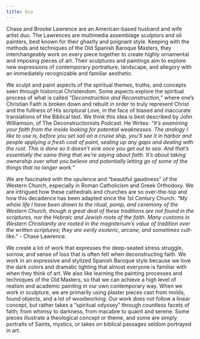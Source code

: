 ```yaml
---
title: bio
---
```

Chase and Brooke Lawrence are an American-based husband and wife artist duo. The Lawrences are multimedia assemblage sculptors and oil painters, best known for their ghastly and poignant style. Keeping with the methods and techniques of the Old Spanish Baroque Masters, they interchangeably work on every piece together to create highly ornamental and imposing pieces of art. Their  sculptures and paintings aim to explore new expressions of contemporary portraiture, landscape, and allegory with an immediately recognizable and familiar aesthetic.

We sculpt and paint aspects of the spiritual themes, truths, and concepts seen through historical Christendom. Some aspects explore the spiritual process of what is called *“Deconstruction and Reconstruction,”* where one’s Christian Faith is broken down and rebuilt in order to truly represent Christ and the fullness of His scriptural Love, in the face of biased and inaccurate translations of the Biblical text. We think this idea is best described by John Williamson, of The Deconstructionists Podcast. He Writes: *“It’s examining your faith from the inside looking for potential weaknesses. The analogy I like to use is, before you set sail on a cruise ship, you’ll see it in harbor and people applying a fresh coat of paint, sealing up any gaps and dealing with the rust. This is done so it doesn’t sink once you get out to sea. And that’s essentially the same thing that we’re saying about faith. It’s about taking ownership over what you believe and potentially letting go of some of the things that no longer work.”*

We are fascinated with the opulence and “beautiful gaudiness” of the Western Church, especially in Roman Catholicism and Greek Orthodoxy. We are intrigued how these cathedrals and churches are so over-the-top and how this decadence has been adapted since the 1st Century Church. *“My whole life I have been drawn to the ritual, pomp, and ceremony of the Western Church, though a great deal of these traditions are not found in the scriptures, nor the Hebraic and Jewish roots of the faith. Many customs in Western Christianity are rooted in the magisterium’s value of tradition over the written scriptures; they are eerily esoteric, arcane, and sometimes cult-like."* - Chase Lawrence. 

We create a lot of work that expresses the deep-seated stress struggle, sorrow, and sense of loss that is often felt when deconstructing faith. We work in an expressive and stylized Spanish Baroque style because we love the dark colors and dramatic lighting that almost everyone is familiar with when they think of art. We also like learning the painting processes and techniques of the Old Masters, so that we can achieve a high level of realism and academic painting in our own contemporary way. When we work in sculpture, we are primarily using plaster pieces cast from molds, found objects, and a lot of woodworking. Our work does not follow a linear concept, but rather takes a “spiritual odyssey” through countless facets of faith; from whimsy to darkness, from macabre to quaint and serene. Some pieces illustrate a theological concept or theme, and some are simply portraits of Saints, mystics, or takes on biblical passages seldom portrayed in art.